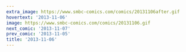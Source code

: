 ```yaml
---
extra_image: https://www.smbc-comics.com/comics/20131106after.gif
hovertext: '2013-11-06'
image: https://www.smbc-comics.com/comics/20131106.gif
next_comic: '2013-11-07'
prev_comic: '2013-11-05'
title: '2013-11-06'
---
```


